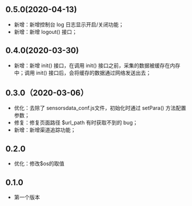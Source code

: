 ## 0.5.0(2020-04-13)
* 新增：新增控制台 log 日志显示开启/关闭功能；
* 新增：新增 logout() 接口；

## 0.4.0(2020-03-30)
* 新增：新增 init() 接口，在调用 init() 接口之前，采集的数据被缓存在内存中；调用 init() 接口后，会将缓存的数据通过网络发送出去；

## 0.3.0（2020-03-06）
* 优化：​去除了 sensorsdata_conf.js文件，初始化时通过 setPara() 方法配置参数；
* 修复：修复页面路径 $url_path 有时获取不到的 bug；
* 新增：新增渠道追踪功能；

## 0.2.0
* 优化：修改$os的取值

## 0.1.0
* 第一个版本